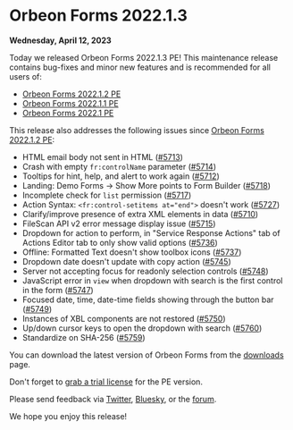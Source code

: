 # Orbeon Forms 2022.1.3

__Wednesday, April 12, 2023__

Today we released Orbeon Forms 2022.1.3 PE! This maintenance release contains bug-fixes and minor new features and is recommended for all users of:

- [Orbeon Forms 2022.1.2 PE](orbeon-forms-2022.1.2.md)
- [Orbeon Forms 2022.1.1 PE](orbeon-forms-2022.1.1.md)
- [Orbeon Forms 2022.1 PE](orbeon-forms-2022.1.md)

This release also addresses the following issues since [Orbeon Forms 2022.1.2 PE](orbeon-forms-2022.1.2.md):

- HTML email body not sent in HTML ([\#5713](https://github.com/orbeon/orbeon-forms/issues/5713))
- Crash with empty `fr:controlName` parameter ([\#5714](https://github.com/orbeon/orbeon-forms/issues/5714))
- Tooltips for hint, help, and alert to work again ([\#5712](https://github.com/orbeon/orbeon-forms/issues/5712))
- Landing: Demo Forms → Show More points to Form Builder ([\#5718](https://github.com/orbeon/orbeon-forms/issues/5718))
- Incomplete check for `list` permission ([\#5717](https://github.com/orbeon/orbeon-forms/issues/5717))
- Action Syntax: `<fr:control-setitems at="end">` doesn't work ([\#5727](https://github.com/orbeon/orbeon-forms/issues/5727))
- Clarify/improve presence of extra XML elements in data ([\#5710](https://github.com/orbeon/orbeon-forms/issues/5710))
- FileScan API v2 error message display issue ([\#5715](https://github.com/orbeon/orbeon-forms/issues/5715))
- Dropdown for action to perform, in "Service Response Actions" tab of Actions Editor tab to only show valid options ([\#5736](https://github.com/orbeon/orbeon-forms/issues/5736))
- Offline: Formatted Text doesn't show toolbox icons ([\#5737](https://github.com/orbeon/orbeon-forms/issues/5737))
- Dropdown date doesn't update with copy action ([\#5745](https://github.com/orbeon/orbeon-forms/issues/5745))
- Server not accepting focus for readonly selection controls ([\#5748](https://github.com/orbeon/orbeon-forms/issues/5748))
- JavaScript error in `view` when dropdown with search is the first control in the form ([\#5747](https://github.com/orbeon/orbeon-forms/issues/5747))
- Focused date, time, date-time fields showing through the button bar ([\#5749](https://github.com/orbeon/orbeon-forms/issues/5749))
- Instances of XBL components are not restored ([\#5750](https://github.com/orbeon/orbeon-forms/issues/5750))
- Up/down cursor keys to open the dropdown with search ([\#5760](https://github.com/orbeon/orbeon-forms/issues/5760))
- Standardize on SHA-256 ([\#5759](https://github.com/orbeon/orbeon-forms/issues/5759))

You can download the latest version of Orbeon Forms from the [downloads](https://www.orbeon.com/download) page.

Don't forget to [grab a trial license](https://prod.orbeon.com/prod/fr/orbeon/register/new) for the PE version.

Please send feedback via [Twitter](https://twitter.com/orbeon), [Bluesky](https://bsky.app/profile/orbeon.bsky.social), or the [forum](https://groups.google.com/g/orbeon).

We hope you enjoy this release!

